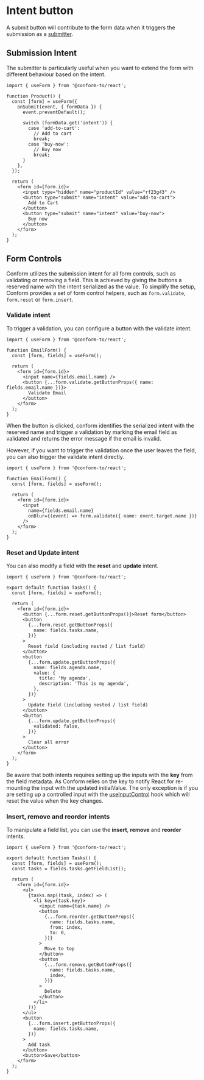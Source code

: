 # Intent button

A submit button will contribute to the form data when it triggers the submission as a [submitter](https://developer.mozilla.org/en-US/docs/Web/API/SubmitEvent/submitter).

## Submission Intent

The submitter is particularly useful when you want to extend the form with different behaviour based on the intent.

```tsx
import { useForm } from '@conform-to/react';

function Product() {
  const [form] = useForm({
    onSubmit(event, { formData }) {
      event.preventDefault();

      switch (formData.get('intent')) {
        case 'add-to-cart':
          // Add to cart
          break;
        case 'buy-now':
          // Buy now
          break;
      }
    },
  });

  return (
    <form id={form.id}>
      <input type="hidden" name="productId" value="rf23g43" />
      <button type="submit" name="intent" value="add-to-cart">
        Add to Cart
      </button>
      <button type="submit" name="intent" value="buy-now">
        Buy now
      </button>
    </form>
  );
}
```

## Form Controls

Conform utilizes the submission intent for all form controls, such as validating or removing a field. This is achieved by giving the buttons a reserved name with the intent serialized as the value. To simplify the setup, Conform provides a set of form control helpers, such as `form.validate`, `form.reset` or `form.insert`.

### Validate intent

To trigger a validation, you can configure a button with the validate intent.

```tsx
import { useForm } from '@conform-to/react';

function EmailForm() {
  const [form, fields] = useForm();

  return (
    <form id={form.id}>
      <input name={fields.email.name} />
      <button {...form.validate.getButtonProps({ name: fields.email.name })}>
        Validate Email
      </button>
    </form>
  );
}
```

When the button is clicked, conform identifies the serialized intent with the reserved name and trigger a validation by marking the email field as validated and returns the error message if the email is invalid.

However, if you want to trigger the validation once the user leaves the field, you can also trigger the validate intent directly.

```tsx
import { useForm } from '@conform-to/react';

function EmailForm() {
  const [form, fields] = useForm();

  return (
    <form id={form.id}>
      <input
        name={fields.email.name}
        onBlur={(event) => form.validate({ name: event.target.name })}
      />
    </form>
  );
}
```

### Reset and Update intent

You can also modify a field with the **reset** and **update** intent.

```tsx
import { useForm } from '@conform-to/react';

export default function Tasks() {
  const [form, fields] = useForm();

  return (
    <form id={form.id}>
      <button {...form.reset.getButtonProps()}>Reset form</button>
      <button
        {...form.reset.getButtonProps({
          name: fields.tasks.name,
        })}
      >
        Reset field (including nested / list field)
      </button>
      <button
        {...form.update.getButtonProps({
          name: fields.agenda.name,
          value: {
            title: 'My agenda',
            description: 'This is my agenda',
          },
        })}
      >
        Update field (including nested / list field)
      </button>
      <button
        {...form.update.getButtonProps({
          validated: false,
        })}
      >
        Clear all error
      </button>
    </form>
  );
}
```

Be aware that both intents requires setting up the inputs with the **key** from the field metadata. As Conform relies on the key to notify React for re-mounting the input with the updated initialValue. The only exception is if you are setting up a controlled input with the [useInputControl](./api/react/useInputControl.md) hook which will reset the value when the key changes.

### Insert, remove and reorder intents

To manipulate a field list, you can use the **insert**, **remove** and **reorder** intents.

```tsx
import { useForm } from '@conform-to/react';

export default function Tasks() {
  const [form, fields] = useForm();
  const tasks = fields.tasks.getFieldList();

  return (
    <form id={form.id}>
      <ul>
        {tasks.map((task, index) => (
          <li key={task.key}>
            <input name={task.name} />
            <button
              {...form.reorder.getButtonProps({
                name: fields.tasks.name,
                from: index,
                to: 0,
              })}
            >
              Move to top
            </button>
            <button
              {...form.remove.getButtonProps({
                name: fields.tasks.name,
                index,
              })}
            >
              Delete
            </button>
          </li>
        ))}
      </ul>
      <button
        {...form.insert.getButtonProps({
          name: fields.tasks.name,
        })}
      >
        Add task
      </button>
      <button>Save</button>
    </form>
  );
}
```
